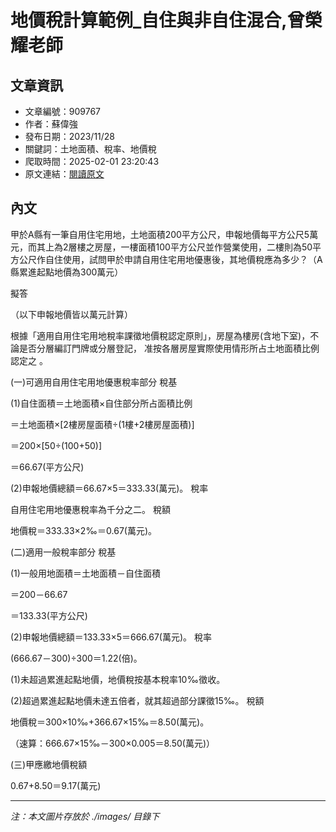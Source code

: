 # 地價稅計算範例_自住與非自住混合,曾榮耀老師

## 文章資訊
- 文章編號：909767
- 作者：蘇偉強
- 發布日期：2023/11/28
- 關鍵詞：土地面積、稅率、地價稅
- 爬取時間：2025-02-01 23:20:43
- 原文連結：[閱讀原文](https://real-estate.get.com.tw/Columns/detail.aspx?no=909767)

## 內文


甲於A縣有一筆自用住宅用地，土地面積200平方公尺，申報地價每平方公尺5萬元，而其上為2層樓之房屋，一樓面積100平方公尺並作營業使用，二樓則為50平方公尺作自住使用，試問甲於申請自用住宅用地優惠後，其地價稅應為多少？（A縣累進起點地價為300萬元）


擬答


（以下申報地價皆以萬元計算）


根據「適用自用住宅用地稅率課徵地價稅認定原則」，房屋為樓房(含地下室)，不論是否分層編訂門牌或分層登記，
准按各層房屋實際使用情形所占土地面積比例認定之
。


(一)可適用自用住宅用地優惠稅率部分
稅基


(1)自住面積＝土地面積×自住部分所占面積比例


＝土地面積×[2樓房屋面積÷(1樓+2樓房屋面積)]


＝200×[50÷(100+50)]


＝66.67(平方公尺)


(2)申報地價總額＝66.67×5＝333.33(萬元)。
稅率


自用住宅用地優惠稅率為千分之二。
稅額


地價稅＝333.33×2‰＝0.67(萬元)。


(二)適用一般稅率部分
稅基


(1)一般用地面積＝土地面積－自住面積


＝200－66.67


＝133.33(平方公尺)


(2)申報地價總額＝133.33×5＝666.67(萬元)。
稅率


(666.67－300)÷300＝1.22(倍)。


(1)未超過累進起點地價，地價稅按基本稅率10‰徵收。


(2)超過累進起點地價未達五倍者，就其超過部分課徵15‰。
稅額


地價稅＝300×10‰+366.67×15‰＝8.50(萬元)。


（速算：666.67×15‰－300×0.005＝8.50(萬元)）


(三)甲應繳地價稅額


0.67+8.50＝9.17(萬元)

---
*注：本文圖片存放於 ./images/ 目錄下*
